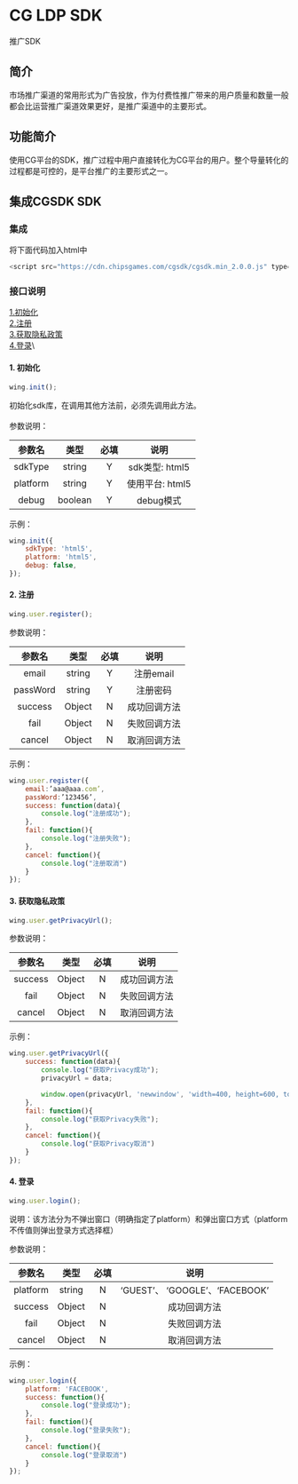 CG LDP SDK
==== 
推广SDK

## 简介
市场推广渠道的常用形式为广告投放，作为付费性推广带来的用户质量和数量一般都会比运营推广渠道效果更好，是推广渠道中的主要形式。

## 功能简介
使用CG平台的SDK，推广过程中用户直接转化为CG平台的用户。整个导量转化的过程都是可控的，是平台推广的主要形式之一。

## 集成CGSDK SDK
### 集成
将下面代码加入html中
```javascript
<script src="https://cdn.chipsgames.com/cgsdk/cgsdk.min_2.0.0.js" type="text/javascript"></script>
```
### 接口说明
[1.初始化](#1-初始化)\
[2.注册](#2-注册)\
[3.获取隐私政策](#3-获取隐私政策)\
[4.登录](#4-登录)\

#### 1. 初始化
```javascript
wing.init();
```
初始化sdk库，在调用其他方法前，必须先调用此方法。<br> 
<br> 
参数说明：

| 参数名 | 类型  | 必填  | 说明  |
|:----------:|:----------:|:---------:|:---------:|
| sdkType | string  | Y  | sdk类型: html5  |
| platform | string  | Y  | 使用平台: html5  |
| debug | boolean  | Y  | debug模式  |

示例：
```javascript
wing.init({
    sdkType: 'html5',
    platform: 'html5',
    debug: false,
});

``` 
#### 2. 注册
```javascript
wing.user.register();
```
参数说明：

| 参数名 | 类型  | 必填  | 说明  |
|:----------:|:----------:|:---------:|:---------:|
| email | string  | Y  | 注册email |
| passWord | string  | Y  | 注册密码 |
| success | Object  | N  | 成功回调方法  |
| fail | Object  | N  | 失败回调方法  |
| cancel | Object  | N  | 取消回调方法  |

示例：
```javascript
wing.user.register({
    email:’aaa@aaa.com’,
    passWord:’123456’,
    success: function(data){ 
        console.log("注册成功");
    },
    fail: function(){
        console.log("注册失败");
    },
    cancel: function(){
        console.log("注册取消")
    }
});
```

#### 3. 获取隐私政策
```javascript
wing.user.getPrivacyUrl();
```
参数说明：

| 参数名 | 类型  | 必填  | 说明  |
|:----------:|:----------:|:---------:|:---------:|
| success | Object  | N  | 成功回调方法  |
| fail | Object  | N  | 失败回调方法  |
| cancel | Object  | N  | 取消回调方法  |

示例：
```javascript
wing.user.getPrivacyUrl({
    success: function(data){ 
        console.log("获取Privacy成功");
        privacyUrl = data;

        window.open(privacyUrl, 'newwindow', 'width=400, height=600, top=' + iTop + ',left=' + iLeft + ', toolbar=no, menubar=no, scrollbars=no, resizable=no,location=no, status=no');
    },
    fail: function(){
        console.log("获取Privacy失败");
    },
    cancel: function(){
        console.log("获取Privacy取消")
    }
});

```

#### 4. 登录
```javascript
wing.user.login();
```
说明：该方法分为不弹出窗口（明确指定了platform）和弹出窗口方式（platform不传值则弹出登录方式选择框）

参数说明：

| 参数名 | 类型  | 必填  | 说明  |
|:----------:|:----------:|:---------:|:---------:|
| platform | string  | N  | ‘GUEST’、 ‘GOOGLE’、‘FACEBOOK’ |
| success | Object  | N  | 成功回调方法  |
| fail | Object  | N  | 失败回调方法  |
| cancel | Object  | N  | 取消回调方法  |

示例：
```javascript
wing.user.login({
    platform: 'FACEBOOK',
    success: function(){
        console.log("登录成功");
    },
    fail: function(){
        console.log("登录失败");
    },
    cancel: function(){
        console.log("登录取消")
    }
});
```
